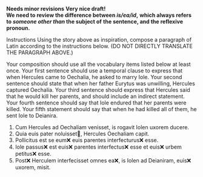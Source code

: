 **Needs minor revisions**
**Very nice draft!**  
**We need to review the difference between *is/ea/id*,**
**which always refers to *someone other than* the subject of**
**the sentence, and the reflexive pronoun.**

Instructions
Using the story above as inspiration, compose a paragraph of Latin according to the instructions below. (DO NOT DIRECTLY TRANSLATE THE PARAGRAPH ABOVE.)

Your composition should use all the vocabulary items listed below at least once.
Your first sentence should use a temporal clause to express that when Hercules came to Oechalia, he asked to marry Iole.
Your second sentence should state that when her father Eurytus was unwilling, Hercules captured Oechalia.
Your third sentence should express that Hercules said that he would kill her parents, and should include an indirect statement.
Your fourth sentence should say that Iole endured that her parents were killed.
Your fifth statement should say that when he had killed all of them, he sent Iole to Deianira.

1. Cum Hercules ad Oechaliam venisset, is rogavit Iolen uxorem ducere.
2. Quia euis pater noluisset🤔, Hercules Oechaliam capit.
3. Pollicitus est se eum❌ euis parentes interfecturus❌ esse.
4. Iole passus❌ est euis❌ parentes interfectus❌ esse et euis❌ urbem petitus❌ esse.
5. Post❌ Herculem interfecisset omnes ea❌, is Iolen ad Deianiram, euis❌ uxorem, misit. 
